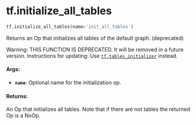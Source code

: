 <div itemscope itemtype="http://developers.google.com/ReferenceObject">
<meta itemprop="name" content="tf.initialize_all_tables" />
<meta itemprop="path" content="Stable" />
</div>

# tf.initialize_all_tables

``` python
tf.initialize_all_tables(name='init_all_tables')
```

Returns an Op that initializes all tables of the default graph. (deprecated)

Warning: THIS FUNCTION IS DEPRECATED. It will be removed in a future version.
Instructions for updating:
Use <a href="../tf/initializers/tables_initializer.md"><code>tf.tables_initializer</code></a> instead.

#### Args:

* <b>`name`</b>: Optional name for the initialization op.


#### Returns:

An Op that initializes all tables.  Note that if there are
not tables the returned Op is a NoOp.